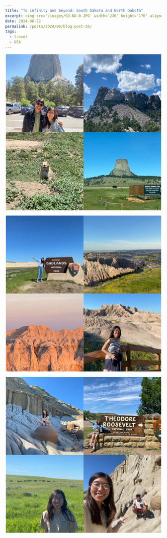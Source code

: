 ```yaml
---
title: "To infinity and beyond: South Dakota and North Dakota"
excerpt: <img src='/images/SD-ND-0.JPG' width='230' height='170' align="right" hspace="20">  We'd been thinking of visiting South Dakota to see Mount Rushmore and Badlands national park for almost a year. Then an opportunity came when one of our friends gave us a buy-one-get-one-free coupon from Delta. We did not hestitate even a bit in buying two tickets for a round trip from Chicago to Rapid City, SD. Although it was an impulsive trip, we had a lot of fun observing the wildlife in the great plains of South Dakota and North Dakota. 
date: 2024-06-22
permalink: /posts/2024/06/blog-post-26/
tags:
  - travel
  - USA
---
```



<p align="center">
  <img src="/images/SD-ND-1.JPG" width='500' height= '500'>
</p>

<p align="center">
  <img src="/images/SD-ND-2.JPG" width='500' height= '500'>
</p>

<p align="center">
  <img src="/images/SD-ND-3.JPG" width='500' height= '500'>
</p>


